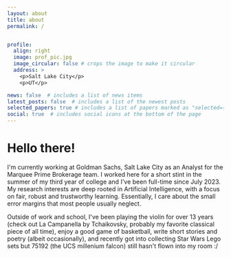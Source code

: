 ```yaml
---
layout: about
title: about
permalink: /


profile:
  align: right
  image: prof_pic.jpg
  image_circular: false # crops the image to make it circular
  address: >
    <p>Salt Lake City</p>
    <p>UT</p>

news: false  # includes a list of news items
latest_posts: false  # includes a list of the newest posts
selected_papers: true # includes a list of papers marked as "selected={true}"
social: true  # includes social icons at the bottom of the page
---
```


# Hello there!
I'm currently working at Goldman Sachs, Salt Lake City as an Analyst for the Marquee Prime Brokerage team. I worked here for a short stint in the summer of my third year of college and I've been full-time since July 2023. My research interests are deep rooted in Artificial Intelligence, with a focus on fair, robust and trustworthy learning. Essentially, I care about the small error margins that most people usually neglect. 


Outside of work and school, I've been playing the violin for over 13 years (check out La Campanella by Tchaikovsky, probably my favorite classical piece of all time), enjoy a good game of basketball, write short stories and poetry (albeit occasionally), and recently got into collecting Star Wars Lego sets but 75192 (the UCS millenium falcon) still hasn't flown into my room :/